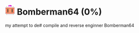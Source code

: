 # <img src="https://github.com/tailscreatesstuff32/Bomberman_64/blob/master/imgs/file304.00130.ci4.png" width="32"> Bomberman64 (0%)

my attempt to de# compile and reverse enginner Bomberman64
